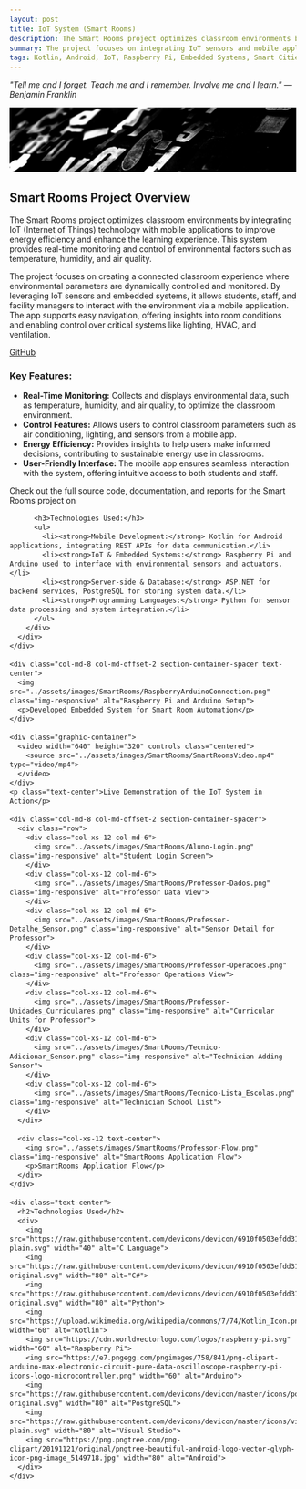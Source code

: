 ```yaml
---
layout: post
title: IoT System (Smart Rooms)
description: The Smart Rooms project optimizes classroom environments by integrating IoT technology to enhance energy efficiency and improve the learning experience.
summary: The project focuses on integrating IoT sensors and mobile applications to optimize classroom management by monitoring and controlling environmental factors like temperature, humidity, and air quality.
tags: Kotlin, Android, IoT, Raspberry Pi, Embedded Systems, Smart Cities
---
```


<i>"Tell me and I forget. Teach me and I remember. Involve me and I learn." — Benjamin Franklin</i>

<div class="section-container">
  <div class="container">
    <div class="row">
      <div class="col-xs-12">
        <img src="../assets/images/work001-01.jpg" class="img-responsive" alt="Smart Rooms IoT Project">
        <div class="card-container">
          <div class="text-center">
            <h2>Smart Rooms Project Overview</h2>
          </div>
          <p>
            The Smart Rooms project optimizes classroom environments by integrating IoT (Internet of Things) technology with mobile applications to improve energy efficiency and enhance the learning experience. This system provides real-time monitoring and control of environmental factors such as temperature, humidity, and air quality.
          </p>
          <p>
            The project focuses on creating a connected classroom experience where environmental parameters are dynamically controlled and monitored. By leveraging IoT sensors and embedded systems, it allows students, staff, and facility managers to interact with the environment via a mobile application. The app supports easy navigation, offering insights into room conditions and enabling control over critical systems like lighting, HVAC, and ventilation.
          </p>
             <a href="https://github.com/yourusername/SmartRooms" target="_blank"> GitHub
      </a>
          <h3>Key Features:</h3>
          <ul>
            <li><strong>Real-Time Monitoring:</strong> Collects and displays environmental data, such as temperature, humidity, and air quality, to optimize the classroom environment.</li>
            <li><strong>Control Features:</strong> Allows users to control classroom parameters such as air conditioning, lighting, and sensors from a mobile app.</li>
            <li><strong>Energy Efficiency:</strong> Provides insights to help users make informed decisions, contributing to sustainable energy use in classrooms.</li>
            <li><strong>User-Friendly Interface:</strong> The mobile app ensures seamless interaction with the system, offering intuitive access to both students and staff.</li>
          </ul>
           Check out the full source code, documentation, and reports for the Smart Rooms project on 
   
          <h3>Technologies Used:</h3>
          <ul>
            <li><strong>Mobile Development:</strong> Kotlin for Android applications, integrating REST APIs for data communication.</li>
            <li><strong>IoT & Embedded Systems:</strong> Raspberry Pi and Arduino used to interface with environmental sensors and actuators.</li>
            <li><strong>Server-side & Database:</strong> ASP.NET for backend services, PostgreSQL for storing system data.</li>
            <li><strong>Programming Languages:</strong> Python for sensor data processing and system integration.</li>
          </ul>
        </div>
      </div>
    </div>

    <div class="col-md-8 col-md-offset-2 section-container-spacer text-center">
      <img src="../assets/images/SmartRooms/RaspberryArduinoConnection.png" class="img-responsive" alt="Raspberry Pi and Arduino Setup">
      <p>Developed Embedded System for Smart Room Automation</p>
    </div>

    <div class="graphic-container">
      <video width="640" height="320" controls class="centered">
        <source src="../assets/images/SmartRooms/SmartRoomsVideo.mp4" type="video/mp4">
      </video>
    </div>
    <p class="text-center">Live Demonstration of the IoT System in Action</p>

    <div class="col-md-8 col-md-offset-2 section-container-spacer">
      <div class="row">
        <div class="col-xs-12 col-md-6">
          <img src="../assets/images/SmartRooms/Aluno-Login.png" class="img-responsive" alt="Student Login Screen">
        </div>
        <div class="col-xs-12 col-md-6">
          <img src="../assets/images/SmartRooms/Professor-Dados.png" class="img-responsive" alt="Professor Data View">
        </div>
        <div class="col-xs-12 col-md-6">
          <img src="../assets/images/SmartRooms/Professor-Detalhe_Sensor.png" class="img-responsive" alt="Sensor Detail for Professor">
        </div>
        <div class="col-xs-12 col-md-6">
          <img src="../assets/images/SmartRooms/Professor-Operacoes.png" class="img-responsive" alt="Professor Operations View">
        </div>
        <div class="col-xs-12 col-md-6">
          <img src="../assets/images/SmartRooms/Professor-Unidades_Curriculares.png" class="img-responsive" alt="Curricular Units for Professor">
        </div>
        <div class="col-xs-12 col-md-6">
          <img src="../assets/images/SmartRooms/Tecnico-Adicionar_Sensor.png" class="img-responsive" alt="Technician Adding Sensor">
        </div>
        <div class="col-xs-12 col-md-6">
          <img src="../assets/images/SmartRooms/Tecnico-Lista_Escolas.png" class="img-responsive" alt="Technician School List">
        </div>
      </div>

      <div class="col-xs-12 text-center">
        <img src="../assets/images/SmartRooms/Professor-Flow.png" class="img-responsive" alt="SmartRooms Application Flow">
        <p>SmartRooms Application Flow</p>
      </div>
    </div>

    <div class="text-center">
      <h2>Technologies Used</h2>
      <div>
        <img src="https://raw.githubusercontent.com/devicons/devicon/6910f0503efdd315c8f9b858234310c06e04d9c0/icons/c/c-plain.svg" width="40" alt="C Language">
        <img src="https://raw.githubusercontent.com/devicons/devicon/6910f0503efdd315c8f9b858234310c06e04d9c0/icons/csharp/csharp-original.svg" width="80" alt="C#">
        <img src="https://raw.githubusercontent.com/devicons/devicon/6910f0503efdd315c8f9b858234310c06e04d9c0/icons/python/python-original.svg" width="80" alt="Python">
        <img src="https://upload.wikimedia.org/wikipedia/commons/7/74/Kotlin_Icon.png" width="60" alt="Kotlin">
        <img src="https://cdn.worldvectorlogo.com/logos/raspberry-pi.svg" width="60" alt="Raspberry Pi">
        <img src="https://e7.pngegg.com/pngimages/758/841/png-clipart-arduino-max-electronic-circuit-pure-data-oscilloscope-raspberry-pi-icons-logo-microcontroller.png" width="60" alt="Arduino">
        <img src="https://raw.githubusercontent.com/devicons/devicon/master/icons/postgresql/postgresql-original.svg" width="80" alt="PostgreSQL">
        <img src="https://raw.githubusercontent.com/devicons/devicon/master/icons/visualstudio/visualstudio-plain.svg" width="80" alt="Visual Studio">
        <img src="https://png.pngtree.com/png-clipart/20191121/original/pngtree-beautiful-android-logo-vector-glyph-icon-png-image_5149718.jpg" width="80" alt="Android">
      </div>
    </div>
